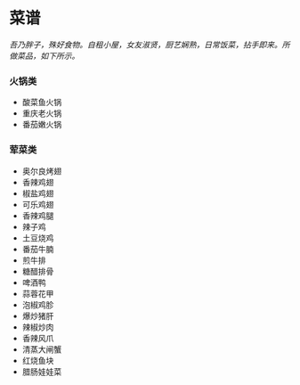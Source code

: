 # 菜谱
*吾乃胖子，殊好食物。自租小屋，女友淑贤，厨艺娴熟，日常饭菜，拈手即来。所做菜品，如下所示。*

### 火锅类
+ 酸菜鱼火锅
+ 重庆老火锅
+ 番茄嫩火锅

### 荤菜类
+ 奥尔良烤翅
+ 香辣鸡翅
+ 椒盐鸡翅
+ 可乐鸡翅
+ 香辣鸡腿
+ 辣子鸡
+ 土豆烧鸡
+ 番茄牛腩
+ 煎牛排
+ 糖醋排骨
+ 啤酒鸭
+ 蒜蓉花甲
+ 泡椒鸡胗
+ 爆炒猪肝
+ 辣椒炒肉
+ 香辣风爪
+ 清蒸大闸蟹
+ 红烧鱼块
+ 腊肠娃娃菜

